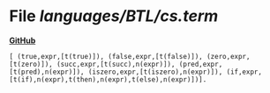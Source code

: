 # File _languages/BTL/cs.term_
**[GitHub](https://github.com/softlang/yas/blob/master/languages/BTL/cs.term)**
```
[ (true,expr,[t(true)]), (false,expr,[t(false)]), (zero,expr,[t(zero)]), (succ,expr,[t(succ),n(expr)]), (pred,expr,[t(pred),n(expr)]), (iszero,expr,[t(iszero),n(expr)]), (if,expr,[t(if),n(expr),t(then),n(expr),t(else),n(expr)])].
```
